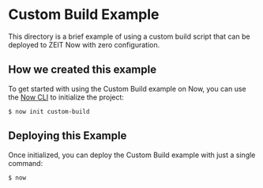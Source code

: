 # Custom Build Example

This directory is a brief example of using a custom build script that can be deployed to ZEIT Now with zero configuration.

## How we created this example

To get started with using the Custom Build example on Now, you can use the [Now CLI](https://zeit.co/download) to initialize the project:

```shell
$ now init custom-build
```

## Deploying this Example

Once initialized, you can deploy the Custom Build example with just a single command:

```shell
$ now
```
